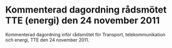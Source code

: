 # Kommenterad dagordning rådsmötet TTE (energi) den 24 november 2011

Kommenterad dagordning inför rådsmötet för Transport, telekommunikation och energi, TTE den 24 november 2011\.
